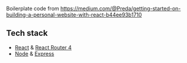 Boilerplate code from https://medium.com/@Preda/getting-started-on-building-a-personal-website-with-react-b44ee93b1710

## Tech stack
* [React](https://github.com/facebook/react) & [React Router 4](https://github.com/ReactTraining/react-router)
* [Node](https://github.com/nodejs) & [Express](https://github.com/expressjs/express)

